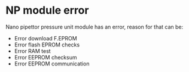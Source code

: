 # NP module error

Nano pipettor pressure unit module has an error, reason for that can be:

* Error download F.EPROM
* Error flash EPROM checks
* Error RAM test
* Error EEPROM checksum
* Error EEPROM communication
